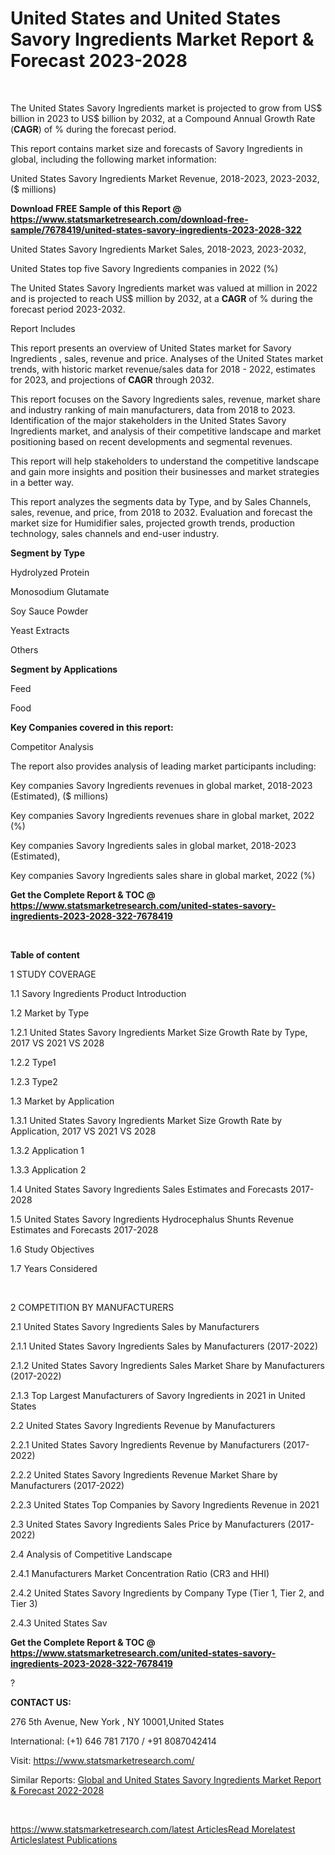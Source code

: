 <h1>United States and United States Savory Ingredients Market Report & Forecast 2023-2028</h1><br/><p>The United States Savory Ingredients market is projected to grow from US$ billion in 2023 to US$ billion by 2032, at a Compound Annual Growth Rate (<strong>CAGR</strong>) of % during the forecast period.</p>
 
 
 
 <p>This report contains market size and forecasts of Savory Ingredients in global, including the following market information:</p>
 
 
 
 <p>United States Savory Ingredients Market Revenue, 2018-2023, 2023-2032, ($ millions)</p>
 
 
 
 <p><strong>Download FREE Sample of this Report @ <a href="https://www.statsmarketresearch.com/download-free-sample/7678419/united-states-savory-ingredients-2023-2028-322">https://www.statsmarketresearch.com/download-free-sample/7678419/united-states-savory-ingredients-2023-2028-322</a></strong></p>
 
 
 
 <p>United States Savory Ingredients Market Sales, 2018-2023, 2023-2032,</p>
 
 
 
 <p>United States top five Savory Ingredients companies in 2022 (%)</p>
 
 
 
 <p>The United States Savory Ingredients market was valued at million in 2022 and is projected to reach US$ million by 2032, at a <strong>CAGR</strong> of % during the forecast period 2023-2032.</p>
 
 
 
 <p>Report Includes</p>
 
 
 
 <p>This report presents an overview of United States market for Savory Ingredients , sales, revenue and price. Analyses of the United States market trends, with historic market revenue/sales data for 2018 - 2022, estimates for 2023, and projections of <strong>CAGR</strong> through 2032.</p>
 
 
 
 <p>This report focuses on the Savory Ingredients sales, revenue, market share and industry ranking of main manufacturers, data from 2018 to 2023. Identification of the major stakeholders in the United States Savory Ingredients market, and analysis of their competitive landscape and market positioning based on recent developments and segmental revenues.</p>
 
 
 
 <p>This report will help stakeholders to understand the competitive landscape and gain more insights and position their businesses and market strategies in a better way.</p>
 
 
 
 <p>This report analyzes the segments data by Type, and by Sales Channels, sales, revenue, and price, from 2018 to 2032. Evaluation and forecast the market size for Humidifier sales, projected growth trends, production technology, sales channels and end-user industry.</p>
 
 
 
 <p><strong>Segment by Type</strong></p>
 
 
 
 <p>Hydrolyzed Protein</p>
 
 
 
 <p>Monosodium Glutamate</p>
 
 
 
 <p>Soy Sauce Powder</p>
 
 
 
 <p>Yeast Extracts</p>
 
 
 
 <p>Others</p>
 
 
 
 <p><strong>Segment <strong><strong>by Applications</strong></strong></strong></p>
 
 
 
 <p>Feed</p>
 
 
 
 <p>Food</p>
 
 
 
 <p><strong>Key Companies covered in this report:</strong></p>
 
 
 
 <p>Competitor Analysis</p>
 
 
 
 <p>The report also provides analysis of leading market participants including:</p>
 
 
 
 <p>Key companies Savory Ingredients revenues in global market, 2018-2023 (Estimated), ($ millions)</p>
 
 
 
 <p>Key companies Savory Ingredients revenues share in global market, 2022 (%)</p>
 
 
 
 <p>Key companies Savory Ingredients sales in global market, 2018-2023 (Estimated),</p>
 
 
 
 <p>Key companies Savory Ingredients sales share in global market, 2022 (%)</p>
 
 
 
 <div><b>Get the Complete Report & TOC @ <a href="https://www.statsmarketresearch.com/united-states-savory-ingredients-2023-2028-322-7678419">https://www.statsmarketresearch.com/united-states-savory-ingredients-2023-2028-322-7678419</a></b></div>
 
 
 
 <p><br />
 
 <b>Table of content</b></p>
 
 
 
 <p>1 STUDY COVERAGE<br />
 
 1.1 Savory Ingredients Product Introduction<br />
 
 1.2 Market by Type<br />
 
 1.2.1 United States Savory Ingredients Market Size Growth Rate by Type, 2017 VS 2021 VS 2028<br />
 
 1.2.2 Type1<br />
 
 1.2.3 Type2<br />
 
 1.3 Market by Application<br />
 
 1.3.1 United States Savory Ingredients Market Size Growth Rate by Application, 2017 VS 2021 VS 2028<br />
 
 1.3.2 Application 1<br />
 
 1.3.3 Application 2<br />
 
 1.4 United States Savory Ingredients Sales Estimates and Forecasts 2017-2028<br />
 
 1.5 United States Savory Ingredients Hydrocephalus Shunts Revenue Estimates and Forecasts 2017-2028<br />
 
 1.6 Study Objectives<br />
 
 1.7 Years Considered<br />
 
 <br />
 
 2 COMPETITION BY MANUFACTURERS<br />
 
 2.1 United States Savory Ingredients Sales by Manufacturers<br />
 
 2.1.1 United States Savory Ingredients Sales by Manufacturers (2017-2022)<br />
 
 2.1.2 United States Savory Ingredients Sales Market Share by Manufacturers (2017-2022)<br />
 
 2.1.3 Top Largest Manufacturers of Savory Ingredients in 2021 in United States<br />
 
 2.2 United States Savory Ingredients Revenue by Manufacturers<br />
 
 2.2.1 United States Savory Ingredients Revenue by Manufacturers (2017-2022)<br />
 
 2.2.2 United States Savory Ingredients Revenue Market Share by Manufacturers (2017-2022)<br />
 
 2.2.3 United States Top Companies by Savory Ingredients Revenue in 2021<br />
 
 2.3 United States Savory Ingredients Sales Price by Manufacturers (2017-2022)<br />
 
 2.4 Analysis of Competitive Landscape<br />
 
 2.4.1 Manufacturers Market Concentration Ratio (CR3 and HHI)<br />
 
 2.4.2 United States Savory Ingredients by Company Type (Tier 1, Tier 2, and Tier 3)<br />
 
 2.4.3 United States Sav</p>
 
 
 
 <div><b>Get the Complete Report & TOC @ <a href="https://www.statsmarketresearch.com/united-states-savory-ingredients-2023-2028-322-7678419">https://www.statsmarketresearch.com/united-states-savory-ingredients-2023-2028-322-7678419</a></b></div>
 
 
 
 <p>? </p>
 
 
 
 <p><b>CONTACT US:</b><br />
 
 276 5th Avenue, New York , NY 10001,United States<br />
 
 International: (+1) 646 781 7170 / +91 8087042414<br />
 
 Visit: <a href="https://www.statsmarketresearch.com/">https://www.statsmarketresearch.com/</a><br />
 
 Similar Reports: <a href="https://www.statsmarketresearch.com/united-states-savory-ingredients-2023-2028-322-7678419">Global and United States Savory Ingredients Market Report & Forecast 2022-2028</a><br />
 
 <br />
 
 <a href="https://gyeongbokgung.com">https://www.statsmarketresearch.com/</a><a href="https://hallyeomaritime.com">latest Articles</a><a href="https://jingwansa.com">Read More</a><a href="https://nguoiviet.jp/">latest Articles</a><a href="https://www.intelmarketresearch.com/">latest Publications</a></p>